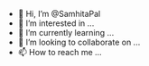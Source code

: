 - 👋 Hi, I’m @SamhitaPal
- 👀 I’m interested in ...
- 🌱 I’m currently learning ...
- 💞️ I’m looking to collaborate on ...
- 📫 How to reach me ...

<!---
SamhitaPal/SamhitaPal is a ✨ special ✨ repository because its `README.md` (this file) appears on your GitHub profile.
You can click the Preview link to take a look at your changes.
--->
